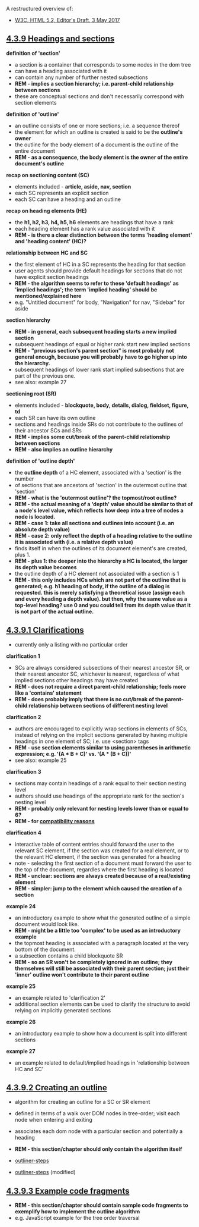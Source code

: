 
A restructured overview of:

* [W3C, HTML 5.2, Editor's Draft, 3 May 2017](https://w3c.github.io/html)

## [4.3.9 Headings and sections](https://w3c.github.io/html/sections.html#headings-and-sections)

**definition of 'section'**

* a section is a container that corresponds to some nodes in the dom tree
* can have a heading associated with it
* can contain any number of further nested subsections
* **REM - implies a section hierarchy; i.e. parent-child relationship between sections**
* these are conceptual sections and don't necessarily correspond with section elements

**definition of 'outline'**

* an outline consists of one or more sections; i.e. a sequence thereof
* the element for which an outline is created is said to be the **outline's owner**
* the outline for the body element of a document is the outline of the entire document
* **REM - as a consequence, the body element is the owner of the entire document's outline**

**recap on sectioning content (SC)**

* elements included - **article, aside, nav, section**
* each SC represents an explicit section
* each SC can have a heading and an outline

**recap on heading elements (HE)**

* the **h1, h2, h3, h4, h5, h6** elements are headings that have a rank
* each heading element has a rank value associated with it
* **REM - is there a clear distinction between the terms 'heading element' and
  'heading content' (HC)?**

**relationship between HC and SC**

* the first element of HC in a SC represents the heading for that section
* user agents should provide default headings for sections that do not have
  explicit section headings
* **REM - the algorithm seems to refer to these 'default headings' as 'implied headings';
  the term 'implied heading' should be mentioned/explained here**
* e.g. "Untitled document" for body, "Navigation" for nav, "Sidebar" for aside

**section hierarchy**

* **REM - in general, each subsequent heading starts a new implied section**
* subsequent headings of equal or higher rank start new implied sections
* **REM - "previous section's parent section" is most probably not general
  enough, because you will probably have to go higher up into the hierarchy.**
* subsequent headings of lower rank start implied subsections that are
  part of the previous one.
* see also: example 27

**sectioning root (SR)**

* elements included - **blockquote, body, details, dialog, fieldset, figure, td**
* each SR can have its own outline
* sections and headings inside SRs do not contribute to the outlines of their
  ancestor SCs and SRs
* **REM - implies some cut/break of the parent-child relationship between sections**
* **REM - also implies an outline hierarchy**

**definition of 'outline depth'**

* the **outline depth** of a HC element, associated with a 'section' is the number
* of sections that are ancestors of 'section' in the outermost outline that 'section'
* **REM - what is the 'outermost outline'? the topmost/root outline?**
* **REM - the actual meaning of a 'depth' value should be similar to that of a node's
  level value, which reflects how deep into a tree of nodes a node is located.**
* **REM - case 1: take all sections and outlines into account (i.e. an absolute depth value)**
* **REM - case 2: only reflect the depth of a heading relative to the outline it is
  associated with (i.e. a relative depth value)**
* finds itself in when the outlines of its document element's are created, plus 1.
* **REM - plus 1: the deeper into the hierarchy a HC is located, the larger its depth value becomes**
* the outline depth of a HC element not associated with a section is 1
* **REM - this only includes HCs which are not part of the outline that is generated;
  e.g. h1 heading of body, if the outline of a dialog is requested. this is merely
  satisfying a theoretical issue (assign each and every heading a depth value). but then,
  why the same value as a top-level heading? use 0 and you could tell from its depth value
  that it is not part of the actual outline.**

## [4.3.9.1 Clarifications]()

* currently only a listing with no particular order

**clarification 1**

* SCs are always considered subsections of their nearest ancestor SR,
  or their nearest ancestor SC, whichever is nearest, regardless of what implied
  sections other headings may have created
* **REM - does not require a direct parent-child relationship;
  feels more like a 'contains' statement**
* **REM - does probably imply that there is no cut/break of the parent-child
  relationship between sections of different nesting level**

**clarification 2**

* authors are encouraged to explicitly wrap sections in elements of SCs, instead
  of relying on the implicit sections generated by having multiple headings in
  one element of SC; i.e. use &lt;section&gt; tags
* **REM - use section elements similar to using parentheses in arithmetic
  expression; e.g. '(A * B + C)' vs. '(A * (B + C))'**
* see also: example 25

**clarification 3**

* sections may contain headings of a rank equal to their section nesting level
* authors should use headings of the appropriate rank for the section's nesting level
* **REM - probably only relevant for nesting levels lower than or equal to 6?**
* **REM - for [compatibility reasons](http://html5doctor.com/interview-steve-faulkner-html5-editor-new-doctor/#comment-32325)**

**clarification 4**

* interactive table of content entries should forward the user to the relevant
  SC element, if the section was created for a real element, or
  to the relevant HC element, if the section was generated for a heading
* note - selecting the first section of a document must forward the user to the
  top of the document, regardles where the first heading is located
* **REM - unclear: sections are always created because of a real/existing element**
* **REM - simpler: jump to the element which caused the creation of a section**

**example 24**

* an introductory example to show what the generated outline of a simple document
  would look like.
* **REM - might be a little too 'complex' to be used as an introductory example**
* the topmost heading is associated with a paragraph located at the very bottom of the document.
* a subsection contains a child blockquote SR
* **REM - so an SR won't be completely ignored in an outline; they themselves will
  still be associated with their parent section; just their 'inner' outline won't
  contribute to their parent outline**

**example 25**

* an example related to 'clarification 2'
* additional section elements can be used to clarify the structure to avoid relying
  on implicitly generated sections

**example 26**

* an introductory example to show how a document is split into different sections

**example 27**

* an example related to default/implied headings in 'relationship between HC and SC'

## [4.3.9.2 Creating an outline](https://w3c.github.io/html/sections.html#creating-an-outline)

* algorithm for creating an outline for a SC or SR element
* defined in terms of a walk over DOM nodes in tree-order;
  visit each node when entering and exiting
* associates each dom node with a particular section and potentially a heading
* **REM - this section/chapter should only contain the algorithm itself**

* [outliner-steps](./outliner-steps.md)

* [outliner-steps](./outliner-steps-mod.md) (modified)

## [4.3.9.3 Example code fragments]()

* **REM - this section/chapter should contain sample code fragments to exemplify
  how to implement the outline algorithm**
* e.g. JavaScript example for the tree order traversal
